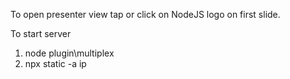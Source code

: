 To open presenter view tap or click on NodeJS logo on first slide.

To start server 
1) node plugin\multiplex
2) npx static -a ip
